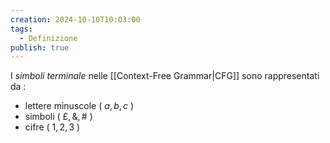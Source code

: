 ```yaml
---
creation: 2024-10-10T10:03:00
tags:
  - Definizione
publish: true
---
```

I *simboli terminale* nelle [[Context-Free Grammar|CFG]] sono rappresentati da :
+ lettere minuscole ( $a , b ,c$ ) 
+ simboli ( $£ , \& , \#$ )
+ cifre ( $1,2,3$ )
